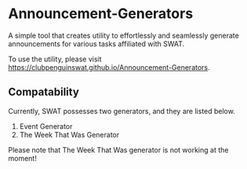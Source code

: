 # Announcement-Generators
A simple tool that creates utility to effortlessly and seamlessly generate announcements for various tasks affiliated with SWAT.

To use the utility, please visit https://clubpenguinswat.github.io/Announcement-Generators.

## Compatability
Currently, SWAT possesses two generators, and they are listed below.

1. Event Generator
2. The Week That Was Generator

Please note that The Week That Was generator is not working at the moment!
